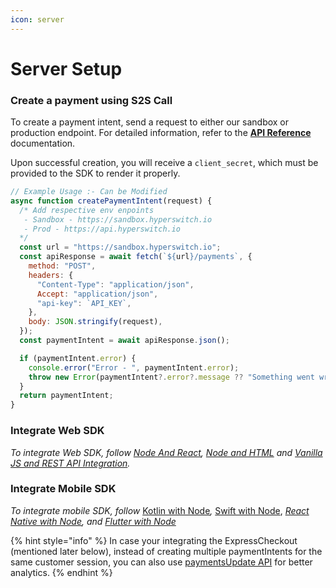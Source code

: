 ```yaml
---
icon: server
---
```


# Server Setup

### Create a payment using S2S Call

To create a payment intent, send a request to either our sandbox or production endpoint. For detailed information, refer to the [**API Reference**](https://api-reference.hyperswitch.io/api-reference/payments/payments--create) documentation.

Upon successful creation, you will receive a `client_secret`, which must be provided to the SDK to render it properly.

```javascript
// Example Usage :- Can be Modified
async function createPaymentIntent(request) {
  /* Add respective env enpoints
   - Sandbox - https://sandbox.hyperswitch.io
   - Prod - https://api.hyperswitch.io
  */
  const url = "https://sandbox.hyperswitch.io";
  const apiResponse = await fetch(`${url}/payments`, {
    method: "POST",
    headers: {
      "Content-Type": "application/json",
      Accept: "application/json",
      "api-key": `API_KEY`,
    },
    body: JSON.stringify(request),
  });
  const paymentIntent = await apiResponse.json();

  if (paymentIntent.error) {
    console.error("Error - ", paymentIntent.error);
    throw new Error(paymentIntent?.error?.message ?? "Something went wrong.");
  }
  return paymentIntent;
}
```

### Integrate Web SDK

_To integrate Web SDK, follow_ [_Node And React_](web/node-and-react.md)_,_ [_Node and HTML_](web/node-and-html.md) _and_ [_Vanilla JS and REST API Integration_](web/vanilla-js-and-rest-api-integration.md)_._

### Integrate Mobile SDK

_To integrate mobile SDK, follow_ [Kotlin with Node](android/kotlin-with-node-backend.md)_,_ [Swift with Node](ios/swift-with-node-backend.md), [_React Native with Node_](react-native/react-native-with-node-backend.md)_, and_ [_Flutter with Node_](react-native-1/react-native-with-node-backend.md)

{% hint style="info" %}
In case your integrating the ExpressCheckout (mentioned later below), instead of creating multiple paymentIntents for the same customer session, you can also use [paymentsUpdate API](https://api-reference.hyperswitch.io/api-reference/payments/payments--update) for better analytics.
{% endhint %}
